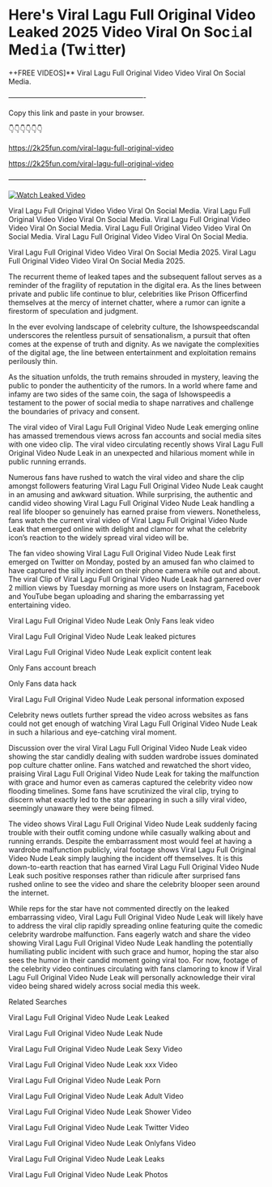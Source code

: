 # Here's Viral Lagu Full Original Video Leaked 2025 Video Viral On Soc𝚒al Med𝚒a (Tw𝚒tter)

++FREE VIDEOS]** Viral Lagu Full Original Video Video Viral On Social Media.

———————————————————-

Copy this link and paste in your browser.

👇👇👇👇👇👇

https://2k25fun.com/viral-lagu-full-original-video

https://2k25fun.com/viral-lagu-full-original-video

———————————————————-

[![Watch Leaked Video](https://miro.medium.com/v2/resize:fit:828/format:webp/1*cilzJN44JGOrTw9NJCrNHA.gif "Watch Leaked Video")](https://2k25fun.com/viral-lagu-full-original-video)

Viral Lagu Full Original Video Video Viral On Social Media. Viral Lagu Full Original Video Video Viral On Social Media. Viral Lagu Full Original Video Video Viral On Social Media. Viral Lagu Full Original Video Video Viral On Social Media. Viral Lagu Full Original Video Video Viral On Social Media.

Viral Lagu Full Original Video Video Viral On Social Media 2025. Viral Lagu Full Original Video Video Viral On Social Media 2025.

The recurrent theme of leaked tapes and the subsequent fallout serves as a reminder of the fragility of reputation in the digital era. As the lines between private and public life continue to blur, celebrities like Prison Officerfind themselves at the mercy of internet chatter, where a rumor can ignite a firestorm of speculation and judgment.

In the ever evolving landscape of celebrity culture, the Ishowspeedscandal underscores the relentless pursuit of sensationalism, a pursuit that often comes at the expense of truth and dignity. As we navigate the complexities of the digital age, the line between entertainment and exploitation remains perilously thin.

As the situation unfolds, the truth remains shrouded in mystery, leaving the public to ponder the authenticity of the rumors. In a world where fame and infamy are two sides of the same coin, the saga of Ishowspeedis a testament to the power of social media to shape narratives and challenge the boundaries of privacy and consent.

The viral video of Viral Lagu Full Original Video Nude Leak emerging online has amassed tremendous views across fan accounts and social media sites with one video clip. The viral video circulating recently shows Viral Lagu Full Original Video Nude Leak in an unexpected and hilarious moment while in public running errands.

Numerous fans have rushed to watch the viral video and share the clip amongst followers featuring Viral Lagu Full Original Video Nude Leak caught in an amusing and awkward situation. While surprising, the authentic and candid video showing Viral Lagu Full Original Video Nude Leak handling a real life blooper so genuinely has earned praise from viewers. Nonetheless, fans watch the current viral video of Viral Lagu Full Original Video Nude Leak that emerged online with delight and clamor for what the celebrity icon’s reaction to the widely spread viral video will be.

The fan video showing Viral Lagu Full Original Video Nude Leak first emerged on Twitter on Monday, posted by an amused fan who claimed to have captured the silly incident on their phone camera while out and about. The viral Clip of Viral Lagu Full Original Video Nude Leak had garnered over 2 million views by Tuesday morning as more users on Instagram, Facebook and YouTube began uploading and sharing the embarrassing yet entertaining video.

Viral Lagu Full Original Video Nude Leak Only Fans leak video

Viral Lagu Full Original Video Nude Leak leaked pictures

Viral Lagu Full Original Video Nude Leak explicit content leak

Only Fans account breach

Only Fans data hack

Viral Lagu Full Original Video Nude Leak personal information exposed

Celebrity news outlets further spread the video across websites as fans could not get enough of watching Viral Lagu Full Original Video Nude Leak in such a hilarious and eye-catching viral moment.

Discussion over the viral Viral Lagu Full Original Video Nude Leak video showing the star candidly dealing with sudden wardrobe issues dominated pop culture chatter online. Fans watched and rewatched the short video, praising Viral Lagu Full Original Video Nude Leak for taking the malfunction with grace and humor even as cameras captured the celebrity video now flooding timelines. Some fans have scrutinized the viral clip, trying to discern what exactly led to the star appearing in such a silly viral video, seemingly unaware they were being filmed.

The video shows Viral Lagu Full Original Video Nude Leak suddenly facing trouble with their outfit coming undone while casually walking about and running errands. Despite the embarrassment most would feel at having a wardrobe malfunction publicly, viral footage shows Viral Lagu Full Original Video Nude Leak simply laughing the incident off themselves. It is this down-to-earth reaction that has earned Viral Lagu Full Original Video Nude Leak such positive responses rather than ridicule after surprised fans rushed online to see the video and share the celebrity blooper seen around the internet.

While reps for the star have not commented directly on the leaked embarrassing video, Viral Lagu Full Original Video Nude Leak will likely have to address the viral clip rapidly spreading online featuring quite the comedic celebrity wardrobe malfunction. Fans eagerly watch and share the video showing Viral Lagu Full Original Video Nude Leak handling the potentially humiliating public incident with such grace and humor, hoping the star also sees the humor in their candid moment going viral too. For now, footage of the celebrity video continues circulating with fans clamoring to know if Viral Lagu Full Original Video Nude Leak will personally acknowledge their viral video being shared widely across social media this week.

Related Searches

Viral Lagu Full Original Video Nude Leak Leaked

Viral Lagu Full Original Video Nude Leak Nude

Viral Lagu Full Original Video Nude Leak Sexy Video

Viral Lagu Full Original Video Nude Leak xxx Video

Viral Lagu Full Original Video Nude Leak Porn

Viral Lagu Full Original Video Nude Leak Adult Video

Viral Lagu Full Original Video Nude Leak Shower Video

Viral Lagu Full Original Video Nude Leak Twitter Video

Viral Lagu Full Original Video Nude Leak Onlyfans Video

Viral Lagu Full Original Video Nude Leak Leaks

Viral Lagu Full Original Video Nude Leak Photos